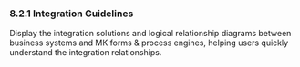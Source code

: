 
### 8.2.1 Integration Guidelines

Display the integration solutions and logical relationship diagrams between business systems and MK forms & process engines, helping users quickly understand the integration relationships. 
